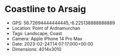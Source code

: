 # Coastline to Arsaig

- GPS: 56.72694444444445,-6.225138888888889
- Location: Point of Ardnamurchan
- Tags: Landscape, Coast
- Camera: Apple iPhone 14 Pro Max
- Date: 2023-02-24T14:07:17.000+00:00
- Dimensions: 4014x3010
